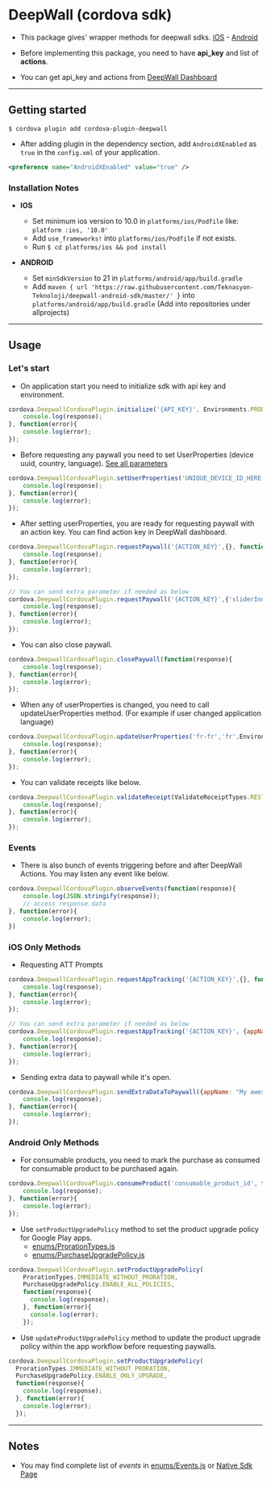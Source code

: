 # DeepWall (cordova sdk)

* This package gives' wrapper methods for deepwall sdks. [iOS](https://github.com/Teknasyon-Teknoloji/deepwall-ios-sdk) - [Android](https://github.com/Teknasyon-Teknoloji/deepwall-android-sdk)

* Before implementing this package, you need to have **api_key** and list of **actions**.

* You can get api_key and actions from [DeepWall Dashboard](https://console.deepwall.com/)


---


## Getting started

`$ cordova plugin add cordova-plugin-deepwall`

* After adding plugin in the dependency section,
  add `AndroidXEnabled` as `true` in the `config.xml` of your application.
```xml
<preference name="AndroidXEnabled" value="true" />
```


### Installation Notes
- **IOS**
    - Set minimum ios version to 10.0 in `platforms/ios/Podfile` like: `platform :ios, '10.0'`
    - Add `use_frameworks!` into `platforms/ios/Podfile` if not exists.
    - Run `$ cd platforms/ios && pod install`

- **ANDROID**
    - Set `minSdkVersion` to  21 in `platforms/android/app/build.gradle`
    - Add `maven { url 'https://raw.githubusercontent.com/Teknasyon-Teknoloji/deepwall-android-sdk/master/' }` into `platforms/android/app/build.gradle` (Add into repositories under allprojects)


---


## Usage

### Let's start

- On application start you need to initialize sdk with api key and environment.
```javascript
cordova.DeepwallCordovaPlugin.initialize('{API_KEY}', Environments.PRODUCTION, function(response){
    console.log(response);
}, function(error){
    console.log(error);
});
```

- Before requesting any paywall you need to set UserProperties (device uuid, country, language). [See all parameters](https://github.com/Teknasyon-Teknoloji/deepwall-ios-sdk#configuration)
```javascript
cordova.DeepwallCordovaPlugin.setUserProperties('UNIQUE_DEVICE_ID_HERE (UUID)','en-us','us', EnvironmentStyles.LIGHT, function(response){
    console.log(response);
}, function(error){
    console.log(error);
});
```

- After setting userProperties, you are ready for requesting paywall with an action key. You can find action key in DeepWall dashboard.
```javascript
cordova.DeepwallCordovaPlugin.requestPaywall('{ACTION_KEY}',{}, function(response){
    console.log(response);
}, function(error){
    console.log(error);
});

// You can send extra parameter if needed as below
cordova.DeepwallCordovaPlugin.requestPaywall('{ACTION_KEY}',{'sliderIndex': 2, 'title': 'Deepwall'}, function(response){
    console.log(response);
}, function(error){
    console.log(error);
});
```

- You can also close paywall.
```javascript
cordova.DeepwallCordovaPlugin.closePaywall(function(response){
    console.log(response);
}, function(error){
    console.log(error);
});
```

- When any of userProperties is changed, you need to call updateUserProperties method. (For example if user changed application language)
```javascript
cordova.DeepwallCordovaPlugin.updateUserProperties('fr-fr','fr',EnvironmentStyles.LIGHT, function(response){
    console.log(response);
}, function(error){
    console.log(error);
});
```

- You can validate receipts like below.
```javascript
cordova.DeepwallCordovaPlugin.validateReceipt(ValidateReceiptTypes.RESTORE, function(response){
    console.log(response);
}, function(error){
    console.log(error);
});
```


### Events

- There is also bunch of events triggering before and after DeepWall Actions. You may listen any event like below.
```javascript
cordova.DeepwallCordovaPlugin.observeEvents(function(response){
    console.log(JSON.stringify(response));
    // access response.data
}, function(error){
    console.log(error);
})
```


### iOS Only Methods

- Requesting ATT Prompts
```javascript
cordova.DeepwallCordovaPlugin.requestAppTracking('{ACTION_KEY}',{}, function(response){
    console.log(response);
}, function(error){
    console.log(error);
});

// You can send extra parameter if needed as below
cordova.DeepwallCordovaPlugin.requestAppTracking('{ACTION_KEY}', {appName: "My awesome app"}, function(response){
    console.log(response);
}, function(error){
    console.log(error);
});
```

- Sending extra data to paywall while it's open.
```javascript
cordova.DeepwallCordovaPlugin.sendExtraDataToPaywall({appName: "My awesome app"}, function(response){
    console.log(response);
}, function(error){
    console.log(error);
});
```


### Android Only Methods

- For consumable products, you need to mark the purchase as consumed for consumable product to be purchased again.
```javascript
cordova.DeepwallCordovaPlugin.consumeProduct('consumable_product_id', function(response){
    console.log(response);
}, function(error){
    console.log(error);
});
```

- Use `setProductUpgradePolicy` method to set the product upgrade policy for Google Play apps.
  * [enums/ProrationTypes.js](./www/enums/ProrationTypes.js)
  * [enums/PurchaseUpgradePolicy.js](./www/enums/PurchaseUpgradePolicy.js)
```javascript
cordova.DeepwallCordovaPlugin.setProductUpgradePolicy(
    ProrationTypes.IMMEDIATE_WITHOUT_PRORATION,
    PurchaseUpgradePolicy.ENABLE_ALL_POLICIES, 
    function(response){
      console.log(response);
    }, function(error){
      console.log(error);
    });
```

- Use `updateProductUpgradePolicy` method to update the product upgrade policy within the app workflow before requesting paywalls.
```javascript
cordova.DeepwallCordovaPlugin.setProductUpgradePolicy(
  ProrationTypes.IMMEDIATE_WITHOUT_PRORATION,
  PurchaseUpgradePolicy.ENABLE_ONLY_UPGRADE,
  function(response){
    console.log(response);
  }, function(error){
    console.log(error);
  });
```


---


## Notes
- You may find complete list of _events_ in [enums/Events.js](./www/enums/Events.js) or [Native Sdk Page](https://github.com/Teknasyon-Teknoloji/deepwall-ios-sdk#event-handling)
